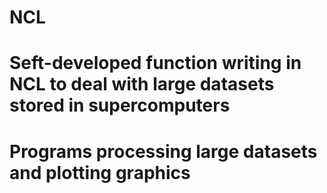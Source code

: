 # NCL
# Seft-developed function writing in NCL to deal with large datasets stored in supercomputers
# Programs processing large datasets and plotting graphics
